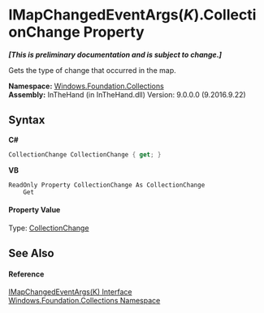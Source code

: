 # IMapChangedEventArgs(*K*).CollectionChange Property 
 _**\[This is preliminary documentation and is subject to change.\]**_

Gets the type of change that occurred in the map.

**Namespace:**&nbsp;<a href="N_Windows_Foundation_Collections">Windows.Foundation.Collections</a><br />**Assembly:**&nbsp;InTheHand (in InTheHand.dll) Version: 9.0.0.0 (9.2016.9.22)

## Syntax

**C#**<br />
``` C#
CollectionChange CollectionChange { get; }
```

**VB**<br />
``` VB
ReadOnly Property CollectionChange As CollectionChange
	Get
```


#### Property Value
Type: <a href="T_Windows_Foundation_Collections_CollectionChange">CollectionChange</a>

## See Also


#### Reference
<a href="T_Windows_Foundation_Collections_IMapChangedEventArgs_1">IMapChangedEventArgs(K) Interface</a><br /><a href="N_Windows_Foundation_Collections">Windows.Foundation.Collections Namespace</a><br />